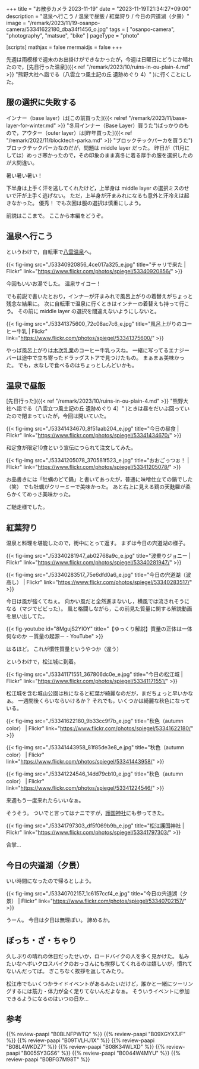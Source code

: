 +++
title = "お散歩カメラ 2023-11-19"
date =  "2023-11-19T21:34:27+09:00"
description = "温泉へ行こう / 温泉で昼飯 / 紅葉狩り / 今日の宍道湖（夕景）"
image = "/remark/2023/11/19-osanpo-camera/53341622180_dba34f1456_o.jpg"
tags = [ "osanpo-camera", "photography", "matsue", "bike" ]
pageType = "photo"

[scripts]
  mathjax = false
  mermaidjs = false
+++

先週は雨模様で週末のお出掛けができなかったが，今週は日曜日にどうにか晴れたので，[先日行った温泉]({{< ref "/remark/2023/10/ruins-in-ou-plain-4.md" >}} "熊野大社へ詣でる（八雲立つ風土記の丘 遺跡めぐり 4）" )に行くことにした。

## 服の選択に失敗する

インナー（base layer）は[この前買った]({{< relref "/remark/2023/11/base-layer-for-winter.md" >}} "冬用インナー（Base Layer）買うた")ばっかりのもので，アウター（outer layer）は[昨年買った]({{< ref "/remark/2022/11/blocktech-parka.md" >}} "ブロックテックパーカを買うた")ブロックテックパーカなのだが，問題は middle layer だった。
昨日が（11月にしては）めっさ寒かったので，その印象のまま真冬に着る厚手の服を選択したのが大間違い。

暑い暑い暑い！

下半身は上手く汗を逃してくれたけど，上半身は middle layer の選択ミスのせいで汗が上手く逃げない。
ただ，上半身が汗まみれになるも意外と汗冷えは起きなかった。
優秀！ でも次回は服の選択は慎重にしよう。

前説はここまで。
ここから本編をどうぞ。

## 温泉へ行こう

というわけで，自転車で[八雲温泉][八雲温泉ゆうあい熊野館]へ。

{{< fig-img src="./53340920856_4ce017a325_e.jpg" title="チャリで来た | Flickr" link="https://www.flickr.com/photos/spiegel/53340920856/" >}}

今回もいいお湯でした。
温泉サイコー！

でも前説で書いたとおり，インナーが汗まみれで風呂上がりの着替えがちょっと残念な結果に。
次に自転車で温泉に行くときはインナーの着替えも持って行こう。
その前に middle layer の選択を間違えないようにしないと。

{{< fig-img src="./53341375600_72c08ac7c6_e.jpg" title="風呂上がりのコーヒー牛乳 | Flickr" link="https://www.flickr.com/photos/spiegel/53341375600/" >}}

やっぱ風呂上がりは[木次乳業]のコーヒー牛乳っスね。
一緒に写ってるエナジーバーは途中で立ち寄ったドラッグストアで見つけたもの。
まぁまぁ美味かった。
でも，水なしで食べるのはちょっとしんどいかも。

## 温泉で昼飯

[先日行った]({{< ref "/remark/2023/10/ruins-in-ou-plain-4.md" >}} "熊野大社へ詣でる（八雲立つ風土記の丘 遺跡めぐり 4）" )ときは昼をだいぶ回っていたので閉まっていたが，今回は開いていた。

{{< fig-img src="./53341434670_8f51aab204_e.jpg" title="今日の昼食 | Flickr" link="https://www.flickr.com/photos/spiegel/53341434670/" >}}

和定食が限定10食という宣伝につられて注文してみた。

{{< fig-img src="./53341205078_370581f523_e.jpg" title="おおごっつぉ！ | Flickr" link="https://www.flickr.com/photos/spiegel/53341205078/" >}}

お品書きには「牡蠣のどて鍋」と書いてあったが，普通に味噌仕立ての鍋でした（笑） でも牡蠣がクリーミーで美味かった。
あと右上に見える鶏の天麩羅が柔らかくてめっさ美味かった。

ご馳走様でした。

## 紅葉狩り

温泉と料理を堪能したので，街中にとって返す。
まずは今日の宍道湖の様子。

{{< fig-img src="./53340281947_ab02768a9c_e.jpg" title="波乗りジョニー | Flickr" link="https://www.flickr.com/photos/spiegel/53340281947/" >}}

{{< fig-img src="./53340283517_75e6dfd0a6_e.jpg" title="今日の宍道湖（波高し） | Flickr" link="https://www.flickr.com/photos/spiegel/53340283517/" >}}

今日は風が強くてねぇ。
向かい風だと全然進まないし，横風では流されそうになる（マジでビビった）。
風と格闘しながら，この前見た質量に関する解説動画を思い出してた。

{{< fig-youtube id="8MgujS2YIOY" title="【ゆっくり解説】質量の正体は一体何なのか －質量の起源－ - YouTube" >}}

はるほど。
これが慣性質量というやつか（違う）

というわけで，松江城に到着。

{{< fig-img src="./53341171551_367806dc0e_e.jpg" title="今日の松江城 | Flickr" link="https://www.flickr.com/photos/spiegel/53341171551/" >}}

松江城を含む城山公園は秋になると紅葉が綺麗なのだが，まだちょっと早いかなぁ。
一週間後くらいならいけるか？ それでも，いくつかは綺麗な秋色になっている。

{{< fig-img src="./53341622180_9b33cc9f7b_e.jpg" title="秋色（autumn color） | Flickr" link="https://www.flickr.com/photos/spiegel/53341622180/" >}}

{{< fig-img src="./53341443958_81f85de3e8_e.jpg" title="秋色（autumn color） | Flickr" link="https://www.flickr.com/photos/spiegel/53341443958/" >}}

{{< fig-img src="./53341224546_14dd79cb10_e.jpg" title="秋色（autumn color） | Flickr" link="https://www.flickr.com/photos/spiegel/53341224546/" >}}

来週もう一度来れたらいいなぁ。

そうそう。
ついでと言ってはナニですが，[護国神社][松江護国神社]にも参ってきた。

{{< fig-img src="./53341797303_df5f069b9b_e.jpg" title="松江護国神社 | Flickr" link="https://www.flickr.com/photos/spiegel/53341797303/" >}}

合掌...

## 今日の宍道湖（夕景）

いい時間になったので帰るとしよう。

{{< fig-img src="./53340702157_1c6157ccf4_e.jpg" title="今日の宍道湖（夕景） | Flickr" link="https://www.flickr.com/photos/spiegel/53340702157/" >}}

うーん。
今日は夕日は無理ぽい。
諦めるか。

## ぼっち・ざ・ちゃり

久しぶりの晴れの休日だったせいか，ロードバイクの人を多く見かけた。
私みたいなヘボいクロスバイクのおっさんにも挨拶してくれるのは嬉しいが，慣れてないんだってば。
ぎこちなく挨拶を返してみたり。

松江市でもいくつかライドイベントがあるみたいだけど，誰かと一緒にツーリングするには筋力・体力が全く足りてないんだよなぁ。
そういうイベントに参加できるようになるのはいつの日か...

[八雲温泉ゆうあい熊野館]: https://www.kumanokan.jp/ "八雲温泉ゆうあい熊野館"
[木次乳業]: https://www.kisuki-milk.co.jp/ "木次乳業"
[松江護国神社]: https://maps.app.goo.gl/Cyphkyq5fJ2jsRSw5

## 参考

{{% review-paapi "B0BLNFPWTQ" %}} <!-- trimm ROLLIN サイクルコンピュータ -->
{{% review-paapi "B09XGYX7JF" %}} <!-- GARMIN vívosmart 5 -->
{{% review-paapi "B09TVLHJ1X" %}} <!-- Shokz OpenRun Mini 骨伝導ヘッドセット -->
{{% review-paapi "B08L4WKDZ7" %}} <!-- PowerShot ZOOM -->
{{% review-paapi "B08K34WLXD" %}} <!-- ステムバッグ（stem bag） -->
{{% review-paapi "B005SY3GS6" %}} <!-- インナー base layer 上 -->
{{% review-paapi "B0044W4MYU" %}} <!-- インナー base layer 下 タイツ -->
{{% review-paapi "B0BFG7M98T" %}} <!-- 祝福 機動戦士ガンダム 水星の魔女-->
